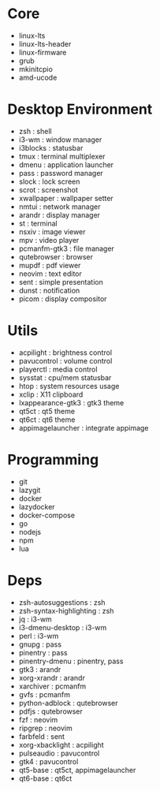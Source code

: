 # Core
- linux-lts
- linux-lts-header
- linux-firmware
- grub
- mkinitcpio
- amd-ucode

# Desktop Environment
- zsh                   : shell
- i3-wm                 : window manager
- i3blocks              : statusbar
- tmux                  : terminal multiplexer
- dmenu                 : application launcher
- pass                  : password manager
- slock                 : lock screen
- scrot                 : screenshot
- xwallpaper            : wallpaper setter
- nmtui                 : network manager
- arandr                : display manager
- st                    : terminal
- nsxiv                 : image viewer
- mpv                   : video player
- pcmanfm-gtk3          : file manager
- qutebrowser           : browser
- mupdf                 : pdf viewer
- neovim                : text editor
- sent                  : simple presentation
- dunst                 : notification
- picom                 : display compositor

# Utils
- acpilight             : brightness control
- pavucontrol           : volume control
- playerctl             : media control
- sysstat               : cpu/mem statusbar
- htop                  : system resources usage
- xclip                 : X11 clipboard
- lxappearance-gtk3     : gtk3 theme
- qt5ct                 : qt5 theme
- qt6ct                 : qt6 theme
- appimagelauncher      : integrate appimage

# Programming
- git
- lazygit
- docker
- lazydocker
- docker-compose
- go
- nodejs
- npm
- lua

# Deps
- zsh-autosuggestions       : zsh
- zsh-syntax-highlighting   : zsh
- jq                        : i3-wm
- i3-dmenu-desktop          : i3-wm
- perl                      : i3-wm
- gnupg                     : pass
- pinentry                  : pass
- pinentry-dmenu            : pinentry, pass
- gtk3                      : arandr
- xorg-xrandr               : arandr
- xarchiver                 : pcmanfm
- gvfs                      : pcmanfm
- python-adblock            : qutebrowser
- pdfjs                     : qutebrowser
- fzf                       : neovim
- ripgrep                   : neovim
- farbfeld                  : sent
- xorg-xbacklight           : acpilight
- pulseaudio                : pavucontrol
- gtk4                      : pavucontrol
- qt5-base                  : qt5ct, appimagelauncher
- qt6-base                  : qt6ct
